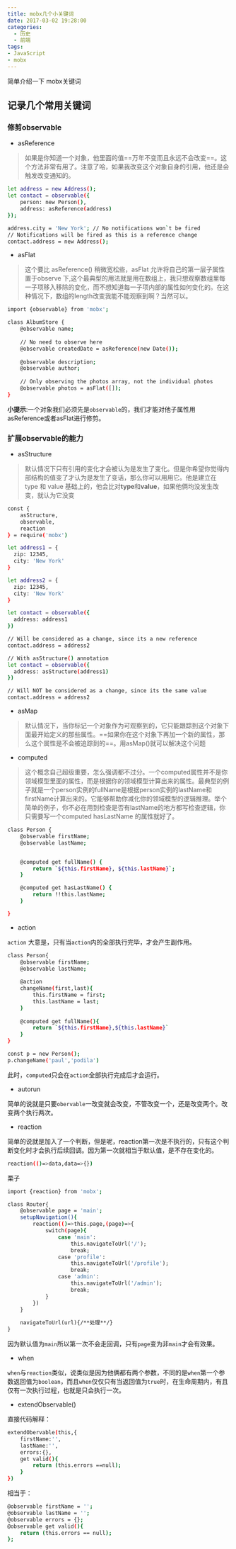 ```yaml
---
title: mobx几个小关键词
date: 2017-03-02 19:28:00
categories:
  - 历史
  - 前端
tags:
- JavaScript
- mobx
---
```

简单介绍一下 mobx关键词
<!--more-->
## 记录几个常用关键词

### 修剪observable
- asReference
> 如果是你知道一个对象，他里面的值==万年不变而且永远不会改变==。这个方法非常有用了。注意了哈，如果我改变这个对象自身的引用，他还是会触发改变通知的。
```bash
let address = new Address();
let contact = observable({
    person: new Person(),
    address: asReference(address)
});

address.city = 'New York'; // No notifications won`t be fired 
// Notifications will be fired as this is a reference change 
contact.address = new Address();

```
- asFlat
> 这个要比 asReference() 稍微宽松些，asFlat 允许将自己的第一层子属性置于observe 下,这个最典型的用法就是用在数组上，我只想观察数组里每一子项移入移除的变化，而不想知道每一子项内部的属性如何变化的。在这种情况下，数组的length改变我能不能观察到啊？当然可以。
```bash
import {observable} from 'mobx';

class AlbumStore {
    @observable name;
    
    // No need to observe here
    @observable createdDate = asReference(new Date()); 
    
    @observable description;
    @observable author;
    
    // Only observing the photos array, not the individual photos
    @observable photos = asFlat([]); 
}
```
**小提示**:一个对象我们必须先是`observable`的，我们才能对他子属性用asReference或者asFlat进行修剪。

### 扩展observable的能力

- asStructure
> 默认情况下只有引用的变化才会被认为是发生了变化。但是你希望你觉得内部结构的值变了才认为是发生了变话，那么你可以用用它。他是建立在 type 和 value 基础上的，他会比对**type**和**value**，如果他俩均没发生改变，就认为它没变
```bash
const {
    asStructure,
    observable,
    reaction
} = require('mobx')

let address1 = {
  zip: 12345,
  city: 'New York'
}

let address2 = {
  zip: 12345,
  city: 'New York'
}

let contact = observable({
  address: address1
})

// Will be considered as a change, since its a new reference
contact.address = address2

// With asStructure() annotation
let contact = observable({
  address: asStructure(address1)
})

// Will NOT be considered as a change, since its the same value
contact.address = address2
```
- asMap
> 默认情况下，当你标记一个对象作为可观察到的，它只能跟踪到这个对象下面最开始定义的那些属性。==如果你在这个对象下再加一个新的属性，那么这个属性是不会被追踪到的==。用asMap()就可以解决这个问题

- computed
> 这个概念自己超级重要，怎么强调都不过分。一个computed属性并不是你领域模型里面的属性，而是根据你的领域模型计算出来的属性。最典型的例子就是一个person实例的fullName是根据person实例的lastName和firstName计算出来的。它能够帮助你减化你的领域模型的逻辑推理。举个简单的例子，你不必在用到检查是否有lastName的地方都写检查逻辑，你只需要写一个computed hasLastName 的属性就好了。
```bash
class Person {
    @observable firstName;
    @observable lastName;


    @computed get fullName() {
        return `${this.firstName}, ${this.lastName}`;
    }

    @computed get hasLastName() {
        return !!this.lastName;
    }

}
```

- action

`action` 大意是，只有当`action`内的全部执行完毕，才会产生副作用。

```bash
class Person{
    @observable firstName;
    @observable lastName;
    
    @action
    changeName(first,last){
        this.firstName = first;
        this.lastName = last;
    }
    
    @computed get fullName(){
        return `${this.firstName},${this.lastName}`
    }
}

const p = new Person();
p.changeName('paul','podila')

```

此时，`computed`只会在`action`全部执行完成后才会运行。

- autorun

简单的说就是只要`obervable`一改变就会改变，不管改变一个，还是改变两个。改变两个执行两次。

- reaction

简单的说就是加入了一个判断，但是呢，reaction第一次是不执行的，只有这个判断变化时才会执行后续回调。因为第一次就相当于默认值，是不存在变化的。

```bash
reaction(()=>data,data=>{})
```

栗子

```bash
import {reaction} from 'mobx';

class Router{
    @observable page = 'main';
    setupNavigation(){
        reaction(()=>this.page,(page)=>{
            switch(page){
                case 'main':
                    this.navigateToUrl('/');
                    break;
                case 'profile':
                    this.navigateToUrl('/profile');
                    break;
                case 'admin':
                    this.navigateToUrl('/admin');
                    break;
            }
        })
    }
    
    navigateToUrl(url){/**处理**/}
}

```

因为默认值为`main`所以第一次不会走回调，只有`page`变为非`main`才会有效果。

- when

`when`与`reaction`类似，说类似是因为他俩都有两个参数，不同的是`when`第一个参数返回值为`boolean`，而且`when`仅仅只有当返回值为`true`时，在生命周期内，有且仅有一次执行过程，也就是只会执行一次。

- extendObservable()

直接代码解释：

```bash
extendObervable(this,{
    firstName:'',
    lastName:'',
    errors:{},
    get valid(){
        return (this.errors ==null);
    }
})

```
相当于：

```bash
@observable firstName = '';
@observable lastName = '';
@observable errors = {};
@observable get valid(){
    return (this.errors == null);
};
```




























